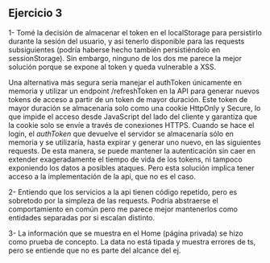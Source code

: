 ## Ejercicio 3

1- Tomé la decisión de almacenar el token en el localStorage para persistirlo durante la sesión del usuario, y así tenerlo disponible para las requests subsiguientes (podría haberse hecho también persistiéndolo en sessionStorage). Sin embargo, ninguno de los dos me parece la mejor solución porque se expone al token y queda vulnerable a XSS. 

Una alternativa más segura sería manejar el authToken únicamente en memoria y utilizar un endpoint /refreshToken en la API para generar nuevos tokens de acceso a partir de un token de mayor duración. Este token de mayor duración se almacenaría solo como una cookie HttpOnly y Secure, lo que impide el acceso desde JavaScript del lado del cliente y garantiza que la cookie solo se envíe a través de conexiones HTTPS. Cuando se hace el login, el _authToken_ que devuelve el servidor se almacenaría sólo en memoria y se utilizaría, hasta expirar y generar uno nuevo, en las siguientes requests. De esta manera, se puede mantener la autenticación sin caer en extender exageradamente el tiempo de vida de los tokens, ni tampoco exponiendo los datos a posibles ataques. Pero esta solución implica tener acceso a la implementación de la api, que no es el caso.

2- Entiendo que los servicios a la api tienen código repetido, pero es sobretodo por la simpleza de las requests. Podría abstraerse el comportamiento en común pero me parece mejor mantenerlos como entidades separadas por si escalan distinto.

3- La información que se muestra en el Home (página privada) se hizo como prueba de concepto. La data no está tipada y muestra errores de ts, pero se entiende que no es parte del alcance del ej.